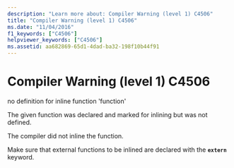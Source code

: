 ```yaml
---
description: "Learn more about: Compiler Warning (level 1) C4506"
title: "Compiler Warning (level 1) C4506"
ms.date: "11/04/2016"
f1_keywords: ["C4506"]
helpviewer_keywords: ["C4506"]
ms.assetid: aa682869-65d1-4dad-ba32-198f10b44f91
---
```

# Compiler Warning (level 1) C4506

no definition for inline function 'function'

The given function was declared and marked for inlining but was not defined.

The compiler did not inline the function.

Make sure that external functions to be inlined are declared with the **`extern`** keyword.
